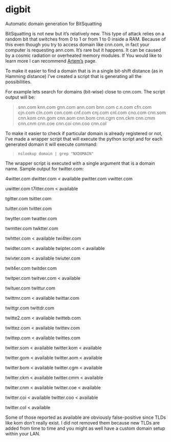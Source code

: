 digbit
======

Automatic domain generation for BitSquatting

BitSquatting is not new but it’s relatively new. This type of attack relies on a random bit that switches from 0 to 1 or from 1 to 0 inside a RAM. Because of this even though you try to access domain like cnn.com, in fact your computer is requesting ann.com. It’s rare but it happens. It can be caused by a cosmic radiation or overheated memory modules. If You would like to learn more I can recommend [Artem’s](http://dinaburg.org/bitsquatting.html) page.

To make it easier to find a domain that is in a single bit-shift distance (as in Hamming distance) I’ve created a script that is generating all the possibilities.

For example lets search for domains (bit-wise) close to cnn.com. The script output will be:

> snn.com knn.com gnn.com ann.com bnn.com c.n.com cfn.com cjn.com cln.com con.com cnf.com cnj.com cnl.com cno.com cnn.som cnn.kom cnn.gom cnn.aom cnn.bom cnn.cgm cnn.ckm cnn.cmm cnn.cnm cnn.coe cnn.coi cnn.coo cnn.col

To make it easier to check if particular domain is already registered or not, I’ve made a wrapper script that will execute the python script and for each generated domain it will execute command:
	
> `nslookup domain | grep "NXDOMAIN"`

The wrapper script is executed with a single argument that is a domain name. Sample output for twitter.com:

4witter.com			dwitter.com  < available
pwitter.com			vwitter.com

uwitter.com			t7itter.com  < available

tgitter.com			tsitter.com

tuitter.com			tvitter.com

twytter.com			twatter.com

twmtter.com			twktter.com

twhtter.com  < available	twi4ter.com

twidter.com  < available	twipter.com  < available

twivter.com  < available	twiuter.com

twit4er.com			twitder.com

twitper.com			twitver.com  < available

twituer.com			twittur.com

twittmr.com  < available	twittar.com

twittgr.com			twittdr.com

twitte2.com  < available	twitteb.com

twittez.com  < available	twittev.com

twittep.com  < available	twittes.com

twitter.som  < available	twitter.kom  < available

twitter.gom  < available	twitter.aom  < available

twitter.bom  < available	twitter.cgm  < available

twitter.ckm  < available	twitter.cmm  < available

twitter.cnm  < available	twitter.coe  < available

twitter.coi  < available	twitter.coo  < available

twitter.col  < available	



Some of those reported as available are obviously false-positive since TLDs like kom don’t really exist. I did not removed them because new TLDs are added from time to time and you might as well have a custom domain setup within your LAN.
